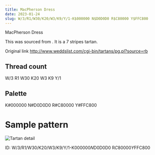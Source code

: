 ```yaml
---
title: MacPherson Dress
date: 2023-01-24
slug: W/3/R1/W30/K20/W3/K9/Y/1-K$000000 N$D0D0D0 R$C80000 Y$FFC800
---
```

MacPherson Dress

This was sourced from <no value>.  It is a 7 stripes tartan.

Original link http://www.weddslist.com/cgi-bin/tartans/pg.pl?source=rb

## Thread count
W/3 R1 W30 K20 W3 K9 Y/1

## Palette
K#000000 N#D0D0D0 R#C80000 Y#FFC800

# Sample pattern

![Tartan detail](tartan.png "W/3 R1 W30 K20 W3 K9 Y/1 tartan")

ID: W/3/R1/W30/K20/W3/K9/Y/1-K$000000 N$D0D0D0 R$C80000 Y$FFC800